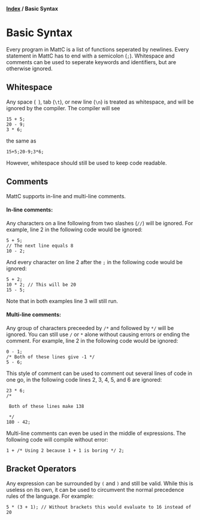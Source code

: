 **[Index](index) / Basic Syntax**

# Basic Syntax

Every program in MattC is a list of functions seperated by newlines. Every statement in MattC has to end with a semicolon (`;`). Whitespace and comments can be used to seperate keywords and identifiers, but are otherwise ignored.

## Whitespace
Any space (` `), tab (`\t`), or new line (`\n`) is treated as whitespace, and will be ignored by the compiler. The compiler will see
```
15 + 5;
20 - 9;
3 * 6;
```
the same as
```
15+5;20-9;3*6;
```
However, whitespace should still be used to keep code readable.

## Comments
MattC supports in-line and multi-line comments.
#### In-line comments:
Any characters on a line following from two slashes (`//`) will be ignored. For example, line 2 in the following code would be ignored:
```
5 + 5;
// The next line equals 8
10 - 2;
```
And every character on line 2 after the `;` in the following code would be ignored:
```
5 + 2;
10 * 2; // This will be 20
15 - 5;
```
Note that in both examples line 3 will still run.

#### Multi-line comments:
Any group of characters preceeded by `/*` and followed by `*/` will be ignored. You can still use `/` or `*` alone without causing errors or ending the comment. For example, line 2 in the following code would be ignored:
```
0 - 1;
/* Both of these lines give -1 */
5 - 6;
```
This style of comment can be used to comment out several lines of code in one go, in the following code lines 2, 3, 4, 5, and 6 are ignored:
```
23 * 6;
/*
  
 Both of these lines make 138
 
 */
180 - 42;
```
Multi-line comments can even be used in the middle of expressions. The following code will compile without error:
```
1 + /* Using 2 because 1 + 1 is boring */ 2;
```

## Bracket Operators
Any expression can be surrounded by `(` and `)` and still be valid. While this is useless on its own, it can be used to circumvent the normal precedence rules of the language. For example:
```
5 * (3 + 1); // Without brackets this would evaluate to 16 instead of 20
```